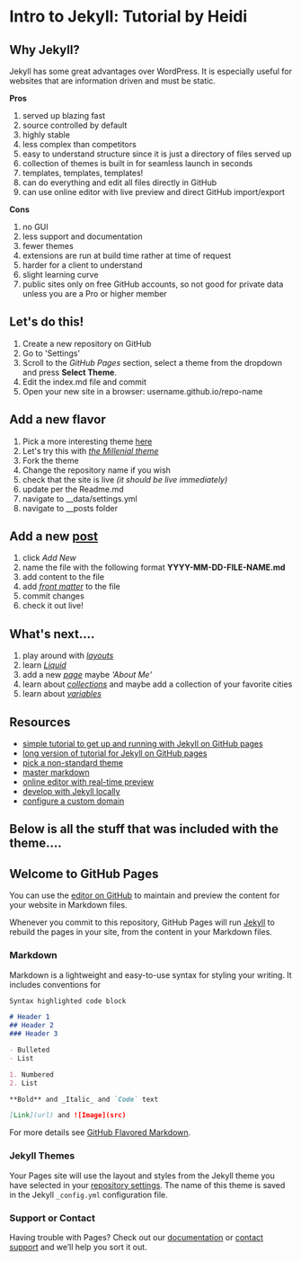 # Intro to Jekyll: Tutorial by Heidi
## Why Jekyll?
Jekyll has some great advantages over WordPress. It is especially useful for websites that are information driven and must be static.

**Pros**
1. served up blazing fast
2. source controlled by default
3. highly stable
4. less complex than competitors
5. easy to understand structure since it is just a directory of files served up
6. collection of themes is built in for seamless launch in seconds
7. templates, templates, templates! 
8. can do everything and edit all files directly in GitHub
9. can use online editor with live preview and direct GitHub import/export

**Cons**
1. no GUI
2. less support and documentation
3. fewer themes
4. extensions are run at build time rather at time of request
5. harder for a client to understand
6. slight learning curve
7. public sites only on free GitHub accounts, so not good for private data unless you are a Pro or higher member

## Let's do this!
1. Create a new repository on GitHub
2. Go to 'Settings'
3. Scroll to the _GitHub Pages_ section, select a theme from the dropdown and press **Select Theme**.
4. Edit the index.md file and commit
5. Open your new site in a browser: username.github.io/repo-name

## Add a new flavor
1. Pick a more interesting theme [here](https://jekyllthemes.io/github-pages-themes)
2. Let's try this with _[the Millenial theme](https://github.com/LeNPaul/Millennial)_
3. Fork the theme
4. Change the repository name if you wish
5. check that the site is live _(it should be live immediately)_
5. update per the Readme.md
6. navigate to __data/settings.yml
7. navigate to __posts folder

## Add a new [post](https://jekyllrb.com/docs/posts/)
1. click _Add New_
2. name the file with the following format **YYYY-MM-DD-FILE-NAME.md**
3. add content to the file
4. add [_front matter_](https://jekyllrb.com/docs/front-matter/) to the file
4. commit changes
5. check it out live!

## What's next....
1. play around with [_layouts_](https://jekyllrb.com/docs/layouts/)
2. learn [_Liquid_](https://jekyllrb.com/docs/liquid/)
3. add a new [_page_](https://jekyllrb.com/docs/pages/) maybe _'About Me'_
4. learn about [_collections_](https://jekyllrb.com/docs/collections/) and maybe add a collection of your favorite cities
5. learn about [_variables_](https://jekyllrb.com/docs/variables/)



## Resources
- [simple tutorial to get up and running with Jekyll on GitHub pages](https://pages.github.com/)
- [long version of tutorial for Jekyll on GitHub pages](https://docs.github.com/en/github/working-with-github-pages/setting-up-a-github-pages-site-with-jekyll)
- [pick a non-standard theme](https://jekyllthemes.io/github-pages-themes)
- [master markdown](https://guides.github.com/features/mastering-markdown/)
- [online editor with real-time preview](https://dillinger.io/)
- [develop with Jekyll locally](https://jekyllrb.com/docs/)
- [configure a custom domain](https://docs.github.com/en/github/working-with-github-pages/configuring-a-custom-domain-for-your-github-pages-site)

## Below is all the stuff that was included with the theme....
## Welcome to GitHub Pages

You can use the [editor on GitHub](https://github.com/HeidiRichburg/studious-potato/edit/gh-pages/index.md) to maintain and preview the content for your website in Markdown files.

Whenever you commit to this repository, GitHub Pages will run [Jekyll](https://jekyllrb.com/) to rebuild the pages in your site, from the content in your Markdown files.

### Markdown

Markdown is a lightweight and easy-to-use syntax for styling your writing. It includes conventions for

```markdown
Syntax highlighted code block

# Header 1
## Header 2
### Header 3

- Bulleted
- List

1. Numbered
2. List

**Bold** and _Italic_ and `Code` text

[Link](url) and ![Image](src)
```

For more details see [GitHub Flavored Markdown](https://guides.github.com/features/mastering-markdown/).

### Jekyll Themes

Your Pages site will use the layout and styles from the Jekyll theme you have selected in your [repository settings](https://github.com/HeidiRichburg/studious-potato/settings). The name of this theme is saved in the Jekyll `_config.yml` configuration file.

### Support or Contact

Having trouble with Pages? Check out our [documentation](https://docs.github.com/categories/github-pages-basics/) or [contact support](https://support.github.com/contact) and we’ll help you sort it out.
